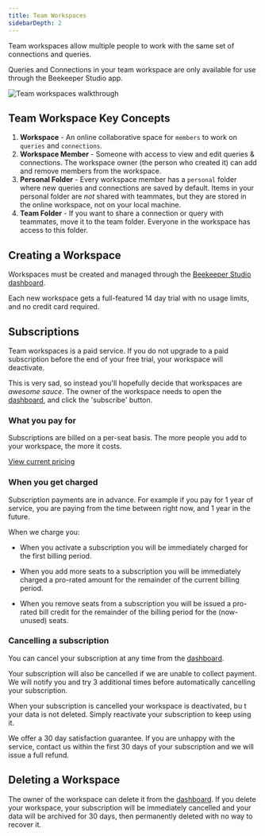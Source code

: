 ```yaml
---
title: Team Workspaces
sidebarDepth: 2
---
```


Team workspaces allow multiple people to work with the same set of connections and queries.

Queries and Connections in your team workspace are only available for use through the Beekeeper Studio app.

![Team workspaces walkthrough](https://via.placeholder.com/800x200?text=Video_Walkthrough)

## Team Workspace Key Concepts

1. **Workspace** - An online collaborative space for `members` to work on `queries` and `connections`.
2. **Workspace Member** - Someone with access to view and edit queries & connections. The workspace owner (the person who created it) can add and remove members from the workspace.
2. **Personal Folder** - Every workspace member has a `personal` folder where new queries and connections are saved by default. Items in your personal folder are *not* shared with teammates, but they are stored in the online workspace, not on your local machine.
3. **Team Folder** - If you want to share a connection or query with teammates, move it to the team folder. Everyone in the workspace has access to this folder.

## Creating a Workspace

Workspaces must be created and managed through the [Beekeeper Studio dashboard][dashboard].

Each new workspace gets a full-featured 14 day trial with no usage limits, and no credit card required.

## Subscriptions

Team workspaces is a paid service. If you do not upgrade to a paid subscription before the end of your free trial, your workspace will deactivate.

This is very sad, so instead you'll hopefully decide that workspaces are *awesome sauce*. The owner of the workspace needs to open the [dashboard][dashboard], and click the 'subscribe' button.

### What you pay for

Subscriptions are billed on a per-seat basis. The more people you add to your workspace, the more it costs.

[View current pricing](https://beekeeperstudio.io/pricing)

### When you get charged

Subscription payments are in advance. For example if you pay for 1 year of service, you are paying from the time between right now, and 1 year in the future.

When we charge you:

- When you activate a subscription you will be immediately charged for the first billing period.

- When you add more seats to a subscription you will be immediately charged a pro-rated amount for the remainder of the current billing period.

- When you remove seats from a subscription you will be issued a pro-rated bill credit for the remainder of the billing period for the (now-unused) seats.

### Cancelling a subscription

You can cancel your subscription at any time from the [dashboard][dashboard].

Your subscription will also be cancelled if we are unable to collect payment. We will notify you and try 3 additional times before automatically cancelling your subscription.

When your subscription is cancelled your workspace is deactivated, bu t your data is not deleted. Simply reactivate your subscription to keep using it.

We offer a 30 day satisfaction guarantee. If you are unhappy with the service, contact us within the first 30 days of your subscription and we will issue a full refund.

## Deleting a Workspace

The owner of the workspace can delete it from the [dashboard][dashboard]. If you delete your workspace, your subscription will be immediately cancelled and your data will be archived for 30 days, then permanently deleted with no way to recover it.



[dashboard]: https://app.beekeeperstudio.io